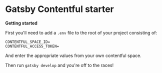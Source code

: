 # Gatsby Contentful starter

**Getting started**

First you'll need to add a `.env` file to the root of your project consisting of:

```
CONTENTFUL_SPACE_ID=
CONTENTFUL_ACCESS_TOKEN=
```

And enter the appropriate values from your own contentful space.

Then run `gatsby develop` and you're off to the races!
